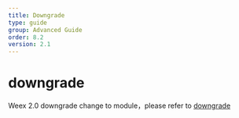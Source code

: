 ```yaml
---
title: Downgrade
type: guide
group: Advanced Guide
order: 8.2
version: 2.1
---
```


# downgrade

Weex 2.0 downgrade change to module，please refer to [downgrade](https://www.npmjs.com/package/@weex-project/downgrade)

